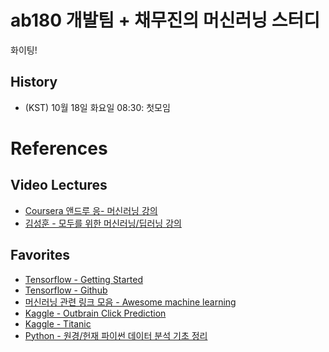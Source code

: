 # ab180 개발팀 + 채무진의 머신러닝 스터디
화이팅!

## History
- (KST) 10월 18일 화요일 08:30: 첫모임

# References

## Video Lectures
- [Coursera 앤드루 응- 머신러닝 강의](https://www.coursera.org/learn/machine-learning/home)
- [김성훈 - 모두를 위한 머신러닝/딥러닝 강의](https://hunkim.github.io/ml/)

## Favorites 
- [Tensorflow - Getting Started](https://www.tensorflow.org/versions/r0.11/get_started/index.html)
- [Tensorflow - Github](https://github.com/tensorflow/tensorflow)
- [머신러닝 관련 링크 모음 - Awesome machine learning](https://github.com/josephmisiti/awesome-machine-learning)
- [Kaggle - Outbrain Click Prediction ](https://www.kaggle.com/c/outbrain-click-prediction)
- [Kaggle - Titanic](https://www.kaggle.com/c/titanic)
- [Python - 원경/헌재 파이썬 데이터 분석 기초 정리](https://github.com/LyuGGang/python-data-analytics-lecture)


